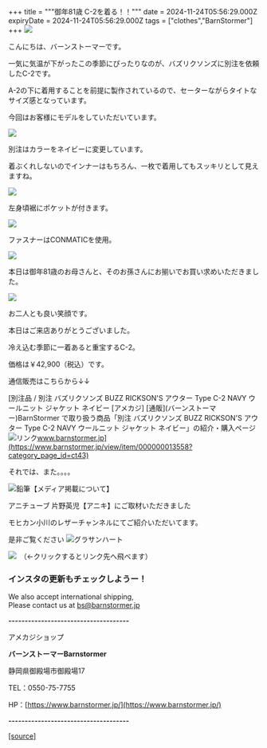+++
title = """御年81歳 C-2を着る！！"""
date = 2024-11-24T05:56:29.000Z
expiryDate = 2024-11-24T05:56:29.000Z
tags = ["clothes","BarnStormer"]
+++
[![](https://stat.ameba.jp/user_images/20231023/16/barnstormer-go/b2/03/p/o0420015015354743273.png)](https://ameblo.jp/barnstormer-go/entry-12825670498.html)

こんにちは、バーンストーマーです。

一気に気温が下がったこの季節にぴったりなのが、バズリクソンズに別注を依頼したC-2です。

A-2の下に着用することを前提に製作されているので、セーターながらタイトなサイズ感となっています。

今回はお客様にモデルをしていただいています。

[![](https://stat.ameba.jp/user_images/20241124/14/barnstormer-go/c4/eb/j/o0466070015513706238.jpg)](https://stat.ameba.jp/user_images/20241124/14/barnstormer-go/c4/eb/j/o0466070015513706238.jpg)

別注はカラーをネイビーに変更しています。

着ぶくれしないのでインナーはもちろん、一枚で着用してもスッキリとして見えますね。

[![](https://stat.ameba.jp/user_images/20241124/14/barnstormer-go/5f/6f/j/o0466070015513706232.jpg)](https://stat.ameba.jp/user_images/20241124/14/barnstormer-go/5f/6f/j/o0466070015513706232.jpg)

左身頃裾にポケットが付きます。

[![](https://stat.ameba.jp/user_images/20241124/14/barnstormer-go/82/93/j/o0466070015513706242.jpg)](https://stat.ameba.jp/user_images/20241124/14/barnstormer-go/82/93/j/o0466070015513706242.jpg)

ファスナーはCONMATICを使用。

[![](https://stat.ameba.jp/user_images/20241124/14/barnstormer-go/7d/43/j/o0466070015513706246.jpg)](https://stat.ameba.jp/user_images/20241124/14/barnstormer-go/7d/43/j/o0466070015513706246.jpg)

本日は御年81歳のお母さんと、そのお孫さんにお揃いでお買い求めいただきました。

[![](https://stat.ameba.jp/user_images/20241124/14/barnstormer-go/16/29/j/o0700046615513706235.jpg)](https://stat.ameba.jp/user_images/20241124/14/barnstormer-go/16/29/j/o0700046615513706235.jpg)

お二人とも良い笑顔です。

本日はご来店ありがとうございました。

冷え込む季節に一着あると重宝するC-2。

価格は￥42,900（税込）です。

通信販売はこちらから↓↓

[別注品 / 別注 バズリクソンズ BUZZ RICKSON'S アウター Type C-2 NAVY ウールニット ジャケット ネイビー \[アメカジ\] \[通販\](バーンストーマー)BarnStormer で取り扱う商品「別注 バズリクソンズ BUZZ RICKSON'S アウター Type C-2 NAVY ウールニット ジャケット ネイビー」の紹介・購入ページ![リンク](https://c.stat100.ameba.jp/ameblo/symbols/v3.20.0/svg/gray/editor_link.svg)www.barnstormer.jp](https://www.barnstormer.jp/view/item/000000013558?category_page_id=ct43)

それでは、また。。。。

![鉛筆](https://stat100.ameba.jp/blog/ucs/img/char/char3/519.png)【メディア掲載について】

アニチューブ 片野英児【アニキ】にご取材いただきました

モヒカン小川のレザーチャンネルにてご紹介いただいてます。

是非ご覧ください ![グラサンハート](https://stat100.ameba.jp/blog/ucs/img/char/char3/148.png)

[![](https://stat.ameba.jp/user_images/20230412/16/barnstormer-go/6a/23/p/o0108010815269242493.png)](https://www.instagram.com/barnstormer_daily/)　（←クリックするとリンク先へ飛べます）

### インスタの更新もチェックしようー！

We also accept international shipping,  
Please contact us at bs@barnstormer.jp

**\-------------------------------------**

アメカジショップ

**バーンストーマーBarnstormer**

静岡県御殿場市御殿場17

TEL：0550-75-7755

HP：[https://www.barnstormer.jp/](https://www.barnstormer.jp/)

**\-------------------------------------**

[[source]](https://ameblo.jp/barnstormer-go/entry-12876187215.html)
